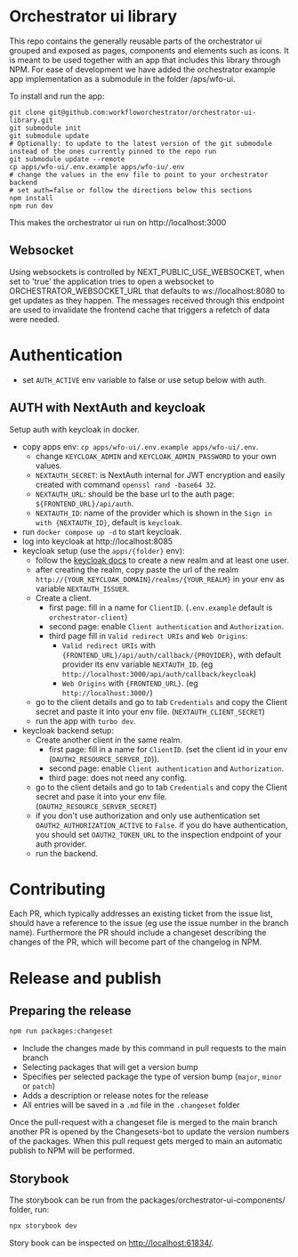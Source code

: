 # Orchestrator ui library

This repo contains the generally reusable parts of the orchestrator ui grouped and exposed as pages, components and elements such as icons.
It is meant to be used together with an app that includes this library through NPM. For ease of development we have added the orchestrator example app implementation as a submodule in the folder /aps/wfo-ui.

To install and run the app:

```
git clone git@github.com:workfloworchestrator/orchestrator-ui-library.git
git submodule init
git submodule update
# Optionally: to update to the latest version of the git submodule instead of the ones currently pinned to the repo run
git submodule update --remote
cp apps/wfo-ui/.env.example apps/wfo-iu/.env
# change the values in the env file to point to your orchestrator backend
# set auth=false or follow the directions below this sections
npm install
npm run dev
```

This makes the orchestrator ui run on http://localhost:3000

## Websocket

Using websockets is controlled by NEXT_PUBLIC_USE_WEBSOCKET, when set to 'true' the application tries to open a websocket to ORCHESTRATOR_WEBSOCKET_URL that defaults to ws://localhost:8080 to get updates as they happen. The messages received through this endpoint are used to invalidate the frontend cache that triggers a refetch of data were needed.

# Authentication

-   set `AUTH_ACTIVE` env variable to false or use setup below with auth.

## AUTH with NextAuth and keycloak

Setup auth with keycloak in docker.

-   copy apps env: `cp apps/wfo-ui/.env.example apps/wfo-ui/.env`.
    -   change `KEYCLOAK_ADMIN` and `KEYCLOAK_ADMIN_PASSWORD` to your own values.
    -   `NEXTAUTH_SECRET`: is NextAuth internal for JWT encryption and easily created with command `openssl rand -base64 32`.
    -   `NEXTAUTH_URL`: should be the base url to the auth page: `${FRONTEND_URL}/api/auth`.
    -   `NEXTAUTH_ID`: name of the provider which is shown in the `Sign in with {NEXTAUTH_ID}`, default is `keycloak`.
-   run `docker compose up -d` to start keycloak.
-   log into keycloak at http://localhost:8085
-   keycloak setup (use the `apps/{folder}` env):
    -   follow the [keycloak docs](https://www.keycloak.org/getting-started/getting-started-docker#_secure_the_first_application) to create a new realm and at least one user.
    -   after creating the realm, copy paste the url of the realm `http://{YOUR_KEYCLOAK_DOMAIN}/realms/{YOUR_REALM}` in your env as variable `NEXTAUTH_ISSUER`.
    -   Create a client.
        -   first page: fill in a name for `ClientID`. (`.env.example` default is `orchestrator-client`)
        -   second page: enable `Client authentication` and `Authorization`.
        -   third page fill in `Valid redirect URIs` and `Web Origins`:
            -   `Valid redirect URIs` with `{FRONTEND_URL}/api/auth/callback/{PROVIDER}`, with default provider its env variable `NEXTAUTH_ID`. (eg `http://localhost:3000/api/auth/callback/keycloak`)
            -   `Web Origins` with `{FRONTEND_URL}`. (eg `http://localhost:3000/`)
    -   go to the client details and go to tab `Credentials` and copy the Client secret and paste it into your env file. (`NEXTAUTH_CLIENT_SECRET`)
    -   run the app with `turbo dev`.
-   keycloak backend setup:
    -   Create another client in the same realm.
        -   first page: fill in a name for `ClientID`. (set the client id in your env (`OAUTH2_RESOURCE_SERVER_ID`)).
        -   second page: enable `Client authentication` and `Authorization`.
        -   third page: does not need any config.
    -   go to the client details and go to tab `Credentials` and copy the Client secret and pase it into your env file. (`OAUTH2_RESOURCE_SERVER_SECRET`)
    -   if you don't use authorization and only use authentication set `OAUTH2_AUTHORIZATION_ACTIVE` to `False`. if you do have authentication, you should set `OAUTH2_TOKEN_URL` to the inspection endpoint of your auth provider.
    -   run the backend.

# Contributing

Each PR, which typically addresses an existing ticket from the issue list, should have a reference to the issue (eg use the issue number in the branch name). Furthermore the PR should include a changeset describing the changes of the PR, which will become part of the changelog in NPM.

# Release and publish

## Preparing the release

```bash
npm run packages:changeset
```

-   Include the changes made by this command in pull requests to the main branch
-   Selecting packages that will get a version bump
-   Specifies per selected package the type of version bump (`major`, `minor` or `patch`)
-   Adds a description or release notes for the release
-   All entries will be saved in a `.md` file in the `.changeset` folder

Once the pull-request with a changeset file is merged to the main branch another PR is opened by the Changesets-bot to update the version numbers of the packages. When this pull request gets merged to main an automatic publish to NPM will be performed.

## Storybook

The storybook can be run from the packages/orchestrator-ui-components/ folder, run:

```bash
npx storybook dev
```

Story book can be inspected on [http://localhost:61834/](http://localhost:61834/).

